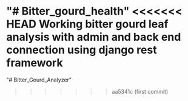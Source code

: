 "# Bitter_gourd_health" 
<<<<<<< HEAD
Working bitter gourd leaf analysis with admin and back end connection using django rest framework 
=======
"# Bitter_Gourd_Analyzer" 
>>>>>>> aa5341c (first commit)
